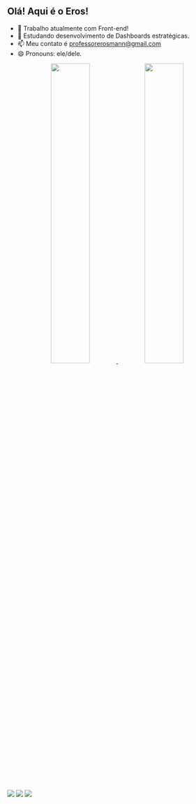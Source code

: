 ## Olá! Aqui é o Eros!

- 🔭 Trabalho atualmente com Front-end!
- 🌱 Estudando desenvolvimento de Dashboards estratégicas.
- 📫 Meu contato é professorerosmann@gmail.com
- 😄 Pronouns: ele/dele.

<div align="center">
  <a href="https://github.com/erosmanntj">
  <img height="42%" src="https://github-readme-stats.vercel.app/api?username=erosmanntj&show_icons=true&theme=dark&include_all_commits=true&count_private=true"/>
  <img height="42%" src="https://github-readme-stats.vercel.app/api/top-langs/?username=erosmanntj&layout=compact&langs_count=7&theme=dark"/>
</div>

##

<div> 
  <a href="https://www.youtube.com/channel/UCs4lqK2TeOdrwFi2NB8U98A" target="_blank"><img src="https://img.shields.io/badge/YouTube-FF0000?style=for-the-badge&logo=youtube&logoColor=white" target="_blank"></a>
  <a href="https://instagram.com/professoreros" target="_blank"><img src="https://img.shields.io/badge/-Instagram-%23E4405F?style=for-the-badge&logo=instagram&logoColor=white" target="_blank"></a>
  <a href = "mailto:professorerosmann@gmail.com"><img src="https://img.shields.io/badge/-Gmail-%23333?style=for-the-badge&logo=gmail&logoColor=white" target="_blank"></a>

</div>
